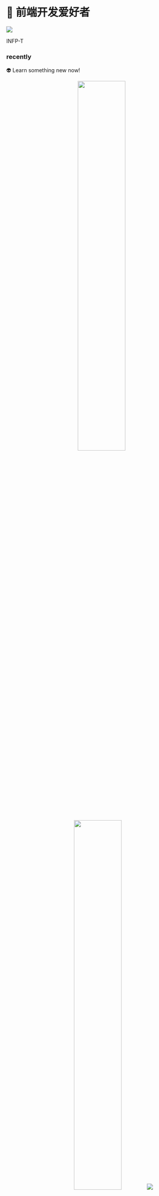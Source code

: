 # :egg: 前端开发爱好者
![](https://komarev.com/ghpvc/?username=quirkybird)

INFP-T
### recently
:alien: Learn something new now!

<p align="center">
  <img height="50%" width="auto" src ="https://github-readme-stats.vercel.app/api?username=quirkybird&show_icons=true&count_private=true&theme=darcula&hide_border=true&hide=issues,contribs&bg_color=00000000">
  <img height="50%" width="auto" src ="https://github-readme-stats.vercel.app/api/top-langs/?username=quirkybird&layout=compact&hide_border=true&theme=darcula&bg_color=00000000&langs_count=6&hide=jupyter%20notebook,tex,css,php&exclude_repo=Pacman-AI">
  <img src ="https://github-readme-streak-stats.herokuapp.com?user=quirkybird&theme=darcula&hide_border=true&background=FFFFFF00">
</p>
